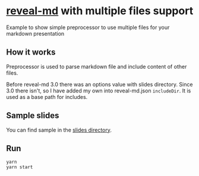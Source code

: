 # [reveal-md][reveal-md] with multiple files support

Example to show simple preprocessor to use multiple files for your markdown presentation

## How it works

Preprocessor is used to parse markdown file and include content of other files.

Before reveal-md 3.0 there was an options value with slides directory.
Since 3.0 there isn't, so I have added my own into reveal-md.json `includeDir`.
It is used as a base path for includes.

## Sample slides

You can find sample in the [slides directory](/slides).
## Run

```
yarn
yarn start
```


[reveal-md]: https://github.com/webpro/reveal-md
